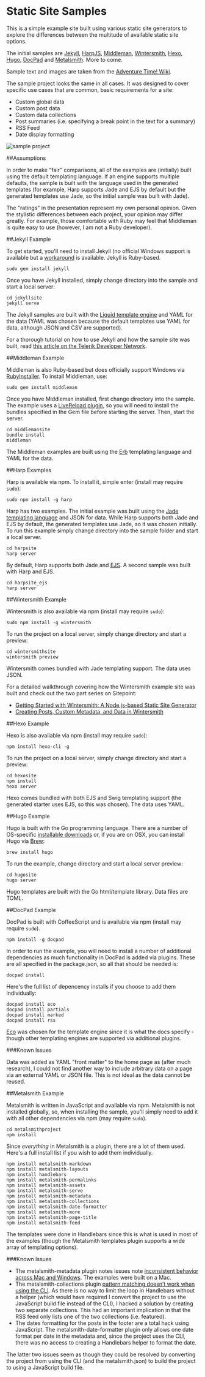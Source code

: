# Static Site Samples

This is a simple example site built using various static site generators to explore the differences between the multitude of available static site options.

The initial samples are [Jekyll](http://jekyllrb.com/), [HarpJS](http://harpjs.com/), [Middleman](https://middlemanapp.com/), [Wintersmith](http://wintersmith.io/), [Hexo](http://hexo.io/), [Hugo](http://gohugo.io/), [DocPad](http://docpad.org/) and [Metalsmith](http://www.metalsmith.io/). More to come.

Sample text and images are taken from the [Adventure Time! Wiki](http://adventuretime.wikia.com/wiki/Adventure_Time_with_Finn_and_Jake_Wiki).

The sample project looks the same in all cases. It was designed to cover specific use cases that are common, basic requirements for a site:

* Custom global data
* Custom post data
* Custom data collections
* Post summaries (i.e. specifying a break point in the text for a summary)
* RSS Feed
* Date display formatting

![sample project](sample-project.png)

##Assumptions

In order to make "fair" comparisons, all of the examples are (initially) built using the default templating language. If an engine supports multiple defaults, the sample is built with the language used in the generated templates (for example, Harp supports Jade and EJS by default but the generated templates use Jade, so the initial sample was built with Jade).

The "ratings" in the presentation represent my own personal opinion. Given the stylistic differences between each project, your opinion may differ greatly. For example, those comfortable with Ruby may feel that Middleman is quite easy to use (however, I am not a Ruby developer).

##Jekyll Example

To get started, you'll need to install Jekyll (no official Windows support is available but a [workaround](http://jekyllrb.com/docs/windows/#installation) is available. Jekyll is Ruby-based.

    sudo gem install jekyll

Once you have Jekyll installed, simply change directory into the sample and start a local server:

    cd jekyllsite
    jekyll serve

The Jekyll samples are built with the [Liquid template engine](https://github.com/Shopify/liquid) and YAML for the data (YAML was chosen because the default templates use YAML for data, although JSON and CSV are supported).

For a thorough tutorial on how to use Jekyll and how the sample site was built, read [this article on the Telerik Developer Network](http://developer.telerik.com/featured/getting-started-with-jekyll/).

##Middleman Example

Middleman is also Ruby-based but does officially support Windows via [RubyInstaller](http://rubyinstaller.org/). To install Middleman, use:

    sudo gem install middleman

Once you have Middleman installed, first change directory into the sample. The example uses a [LiveReload plugin](https://github.com/middleman/middleman-livereload), so you will need to install the bundles specified in the Gem file before starting the server. Then, start the server.

    cd middlemansite
    bundle install
    middleman

The Middleman examples are built using the [Erb](http://ruby-doc.org/stdlib-2.2.0/libdoc/erb/rdoc/) templating language and YAML for the data.

##Harp Examples

Harp is available via npm. To install it, simple enter (install may require `sudo`):

    sudo npm install -g harp

Harp has two examples. The initial example was built using the [Jade templating language](http://jade-lang.com/) and JSON for data. While Harp supports both Jade and EJS by default, the generated templates use Jade, so it was chosen initially. To run this example simply change directory into the sample folder and start a local server.

    cd harpsite
    harp server

By default, Harp supports both Jade and [EJS](http://www.embeddedjs.com/). A second sample was built with Harp and EJS.

    cd harpsite_ejs
    harp server

##Wintersmith Example

Wintersmith is also available via npm (install may require `sudo`):

    sudo npm install -g wintersmith

To run the project on a local server, simply change directory and start a preview:

    cd wintersmithsite
    wintersmith preview

Wintersmith comes bundled with Jade templating support. The data uses JSON.

For a detailed walkthrough covering how the Wintersmith example site was built and check out the two part series on Sitepoint:

* [Getting Started with Wintersmith: A Node.js-based Static Site Generator](http://www.sitepoint.com/getting-started-wintersmith-nodejs-static-site-generator/)
* [Creating Posts, Custom Metadata, and Data in Wintersmith](http://www.sitepoint.com/creating-posts-custom-metadata-data-wintersmith/)

##Hexo Example

Hexo is also available via npm (install may require `sudo`):

    npm install hexo-cli -g

To run the project on a local server, simply change directory and start a preview:

    cd hexosite
    npm install
    hexo server

Hexo comes bundled with both EJS and Swig templating support (the generated starter uses EJS, so this was chosen). The data uses YAML.

##Hugo Example

Hugo is built with the Go programming language. There are a number of OS-specific [installable downloads](https://github.com/spf13/hugo/releases) or, if you are on OSX, you can install Hugo via [Brew](http://brew.sh/):

    brew install hugo

To run the example, change directory and start a local server preview:

    cd hugosite
    hugo server

Hugo templates are built with the Go html/template library. Data files are TOML.

##DocPad Example

DocPad is built with CoffeeScript and is available via npm (install may require `sudo`).

    npm install -g docpad

In order to run the example, you will need to install a number of additional dependencies as much functionality in DocPad is added via plugins. These are all specified in the package.json, so all that should be needed is:

    docpad install

Here's the full list of depencency installs if you choose to add them individually:

    docpad install eco
    docpad install partials
    docpad install marked
    docpad install rss

[Eco](https://github.com/sstephenson/eco) was chosen for the template engine since it is what the docs specify - though other templating engines are supported via additional plugins.

###Known Issues

Data was added as YAML "front matter" to the home page as (after much research), I could not find another way to include arbitrary data on a page via an external YAML or JSON file. This is not ideal as the data cannot be reused.

##Metalsmith Example

Metalsmith is written in JavaScript and available via npm. Metalsmith is not installed globally, so, when installing the sample, you'll simply need to add it with all other dependencies via npm (may require `sudo`).

    cd metalsmithproject
    npm install

Since _everything_ in Metalsmith is a plugin, there are a lot of them used. Here's a full install list if you wish to add them individually.

    npm install metalsmith-markdown
    npm install metalsmith-layouts
    npm install handlebars
    npm install metalsmith-permalinks
    npm install metalsmith-assets
    npm install metalsmith-serve
    npm install metalsmith-metadata
    npm install metalsmith-collections
    npm install metalsmith-date-formatter
    npm install metalsmith-more
    npm install metalsmith-page-title
    npm install metalsmith-feed

The templates were done in Handlebars since this is what is used in most of the examples (though the Metalsmith templates plugin supports a wide array of templating options).

###Known Issues

* The metalsmith-metadata plugin notes issues note [inconsistent behavior across Mac and Windows](https://github.com/segmentio/metalsmith-metadata/issues/5#issuecomment-117334325). The examples were built on a Mac.
* The metalsmith-collections plugin [pattern matching doesn’t work when using the CLI](https://github.com/segmentio/metalsmith-collections/issues/18). As there is no way to limit the loop in Handlebars without a helper (which would have required I convert the project to use the JavaScript build file instead of the CLI), I hacked a solution by creating two separate collections. This had an important implication in that the RSS feed only lists one of the two collections (i.e. featured).
* The dates formatting for the posts in the footer are a total hack using JavaScript. The metalsmith-date-formatter plugin only allows one date format per date in the metadata and, since the project uses the CLI, there was no access to creating a Handlebars helper to format the date.

The latter two issues seem as though they could be resolved by converting the project from using the CLI (and the metalsmith.json) to build the project to using a JavaScript build file.